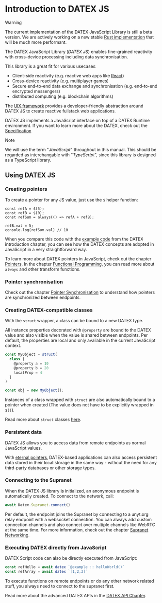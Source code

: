 # Introduction to DATEX JS

> [!WARNING]
> The current implementation of the DATEX JavaScript Library is still a beta version.
> We are actively working on a new stable [Rust implementation](https://github.com/unyt-org/datex-core) that will be much more performant.

The DATEX JavaScript Library (*DATEX JS*) enables fine-grained reactivity with cross-device processing including data synchronisation.

This library is a great fit for various usecases:
 * Client-side reactivity (e.g. reactive web apps like [React](https://react.dev/))
 * Cross-device reactivity (e.g. multiplayer games)
 * Secure end-to-end data exchange and synchronisation (e.g. end-to-end encrypted messengers)
 * distributed computing (e.g. blockchain algorithms)

The [UIX framework](https://uix.unyt.org/) provides a developer-friendly abstraction around DATEX JS to create reactive fullstack web applications.

DATEX JS implements a JavaScript interface on top of a DATEX Runtime environment.
If you want to learn more about the DATEX, check out the  [Specification](https://github.com/unyt-org/datex-specification)

> [!NOTE]  
> We will use the term "*JavaScript*" throughout in this manual. This should be regarded as 
> interchangable with "*TypeScript*", since this library is designed as a TypeScript library.


## Using DATEX JS

### Creating pointers


To create a pointer for any JS value, just use the `$` helper function:

```tsx
const refA = $(5);
const refB = $(0);
const refSum = always(() => refA + refB);

refB.val = 5;
console.log(refSum.val) // 10
```

When you compare this code with the [example code](./02%20Important%20DATEX%20Concepts.md#references-and-pointers) from the DATEX introduction chapter, 
you can see how the DATEX concepts are adopted in JavaScript in a very straightforward way.

To learn more about DATEX pointers in JavaScript, check out the chapter [Pointers](./03%20Pointers.md).
In the chapter [Functional Programming](./09%20Functional%20Programming.md), you can read more about `always` and other transform functions.

### Pointer synchronisation

Check out the chapter [Pointer Synchronisation](./04%20Pointer%20Synchronisation.md) to understand
how pointers are synchronized between endpoints.

### Creating DATEX-compatible classes

With the `struct` wrapper, a class can be bound to a new DATEX type.

All instance properties decorated with `@property` are bound to the DATEX value and also visible when the value is shared between endpoints. 
Per default, the properties are local and only available in the current JavaScript context.

```ts
const MyObject = struct(
  class {
    @property a = 10
    @property b = 20
    localProp = 4
  }
)

const obj = new MyObject();
```

Instances of a class wrapped with `struct` are also automatically bound to a pointer when created (The value does not have to be explicitly wrapped in `$()`).

Read more about `struct` classes [here](./12%20Classes.md).

### Persistent data

DATEX JS allows you to access data from remote endpoints as normal JavaScript values.

With [eternal pointers](./04%20Eternal%20Pointers.md), DATEX-based applications can also access persistent data stored in their local storage in the same way - 
without the need for any third-party databases or other storage types.


### Connecting to the Supranet

When the DATEX JS library is initialized, an anonymous endpoint is automatically created.
To connect to the network, call:
```ts
await Datex.Supranet.connect()
```
Per default, the endpoint joins the Supranet by connecting to a unyt.org relay endpoint with a websocket connection.
You can always add custom connection channels and also connect over multiple channels like WebRTC at the same time.
For more information, check out the chapter [Supranet Networking](./05%20Supranet%20Networking.md).


### Executing DATEX directly from JavaScript

DATEX Script code can also be directly executed from JavaScript:

```ts
const refHello = await datex `@example :: helloWorld()`
const refArray = await datex `[1,2,3]`
```

To execute functions on remote endpoints or do any other network related stuff, you always need to connect to the supranet first.

Read more about the advanced DATEX APIs in the [DATEX API Chapter](./08%20The%20DATEX%20API.md).
